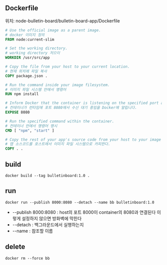 
## Dockerfile
위치: node-bulletin-board/bulletin-board-app/Dockerfile
```dockerfile
# Use the official image as a parent image.
# docker 이미지 정의
FROM node:current-slim

# Set the working directory.
# working directory 저으이
WORKDIR /usr/src/app

# Copy the file from your host to your current location.
# 현재 위치에 파일 복사
COPY package.json .

# Run the command inside your image filesystem.
# 이미지 파일 시스템 안에서 명령어
RUN npm install

# Inform Docker that the container is listening on the specified port at runtime.
# 컨테이너가 런타임에 포트 8080에서 수신 대기 중임을 Docker에 알립니다.
EXPOSE 8080

# Run the specified command within the container.
# 컨테이너 안에서 명령어 명시
CMD [ "npm", "start" ]

# Copy the rest of your app's source code from your host to your image filesystem.
# 앱 소스코드를 호스트에서 이미지 파일 시스템으로 카피한다.
COPY . .
```
## build
```dos
docker build --tag bulletinboard:1.0 .
```
## run
```dos
docker run --publish 8000:8080 --detach --name bb bulletinboard:1.0
```
- --publish 8000:8080 : host의 포트 8000이 container의 8080과 연결된다 이렇게 설정하지 않으면 방화벽에 막힌다
- --detach : 백그라운드에서 실행하는지
- --name : 참조할 이름

## delete
```dos
docker rm --force bb
```




